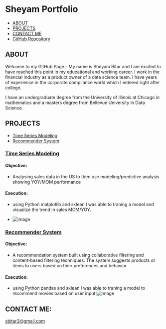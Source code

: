 # Sheyam Portfolio

 - [ABOUT](#ABOUT)
 - [PROJECTS](#PROJECTS)
 - [CONTACT ME](#CONTACT-ME)
 - [GitHub Repository](https://github.com/sbitar2024/SheyamPortfolio.GitHub.io/tree/main "GitHub Repository")

## ABOUT 
Welcome to my GitHub Page - My name is Sheyam Bitar and I am excited to have reached this point in my educational and working career. I work in the financial industry as a product owner of a data science team. I have years of experience in the corporate compliance world which I entered right after college.  

I have an undergraduate degree from the University of Illinois at Chicago in mathematics and a masters degree from Bellevue University in Data Science. 

## PROJECTS 
 - [Time Series Modeling](#Time-Series-Modeling)
 - [Recommender System](#Recommender-System) 

### [Time Series Modeling](https://github.com/sbitar2024/SheyamPortfolio.GitHub.io/tree/main/Projects/Time%20Series%20Modeling "Time Series Modeling") 
#### Objective: 

- Analysing sales data in the US to then use modeling/predictive analysis showing YOY/MOM performance 

#### Execution: 

- using Python matplotlib and sklean I was able to traning a model and visualize the trend in sales MOM/YOY.

- ![image](https://github.com/sbitar2024/SheyamPortfolio.GitHub.io/assets/171313362/b4a8eafa-73c9-45d3-9fca-731924adce45)


### [Recommender System](https://github.com/sbitar2024/SheyamPortfolio.GitHub.io/tree/main/Projects/Recommender%20System "Recommender System") 
#### Objective: 

- A recommendation system built using collaborative filtering and content-based filtering techniques. The system suggests products or items to users based on their preferences and behavior.

#### Execution: 

- using Python pandas and sklean I was able to traning a model to recommend movies based on user input 
![image](https://github.com/sbitar2024/SheyamPortfolio.GitHub.io/assets/171313362/29a60cd7-19ce-4cba-990f-ceee5ae928ba)


## CONTACT ME:
sbitar2@gmail.com 
